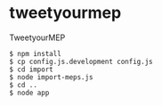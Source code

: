 tweetyourmep
============

TweetyourMEP

    $ npm install
    $ cp config.js.development config.js
    $ cd import
    $ node import-meps.js
    $ cd ..
    $ node app